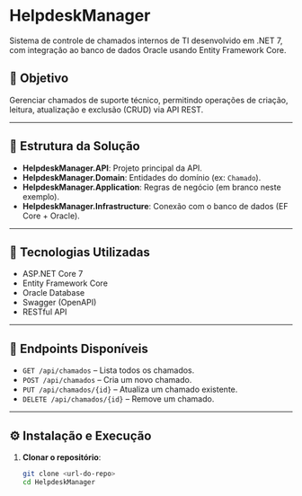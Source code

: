 # HelpdeskManager

Sistema de controle de chamados internos de TI desenvolvido em .NET 7, com integração ao banco de dados Oracle usando Entity Framework Core.

## 📌 Objetivo

Gerenciar chamados de suporte técnico, permitindo operações de criação, leitura, atualização e exclusão (CRUD) via API REST.

---

## 🧩 Estrutura da Solução

- **HelpdeskManager.API**: Projeto principal da API.
- **HelpdeskManager.Domain**: Entidades do domínio (ex: `Chamado`).
- **HelpdeskManager.Application**: Regras de negócio (em branco neste exemplo).
- **HelpdeskManager.Infrastructure**: Conexão com o banco de dados (EF Core + Oracle).

---

## 🚀 Tecnologias Utilizadas

- ASP.NET Core 7
- Entity Framework Core
- Oracle Database
- Swagger (OpenAPI)
- RESTful API

---

## 🔗 Endpoints Disponíveis

- `GET /api/chamados` – Lista todos os chamados.
- `POST /api/chamados` – Cria um novo chamado.
- `PUT /api/chamados/{id}` – Atualiza um chamado existente.
- `DELETE /api/chamados/{id}` – Remove um chamado.

---

## ⚙️ Instalação e Execução

1. **Clonar o repositório**:
   ```bash
   git clone <url-do-repo>
   cd HelpdeskManager
